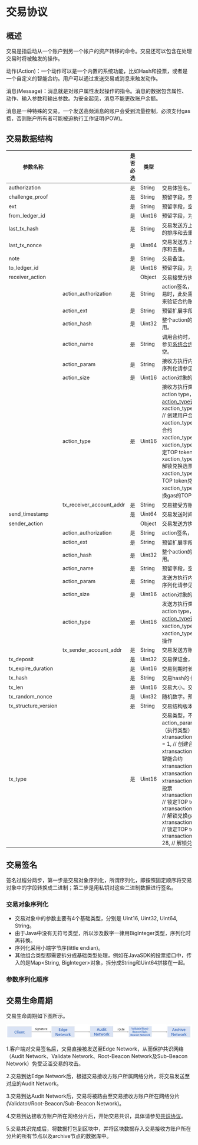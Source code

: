 # 交易协议

## 概述

交易是指启动从一个账户到另一个帐户的资产转移的命令。交易还可以包含在处理交易时将被触发的操作。

动作(Action)：一个动作可以是一个内置的系统功能，比如Hash和投票，或者是一个自定义的智能合约。用户可以通过发送交易或消息来触发动作。

消息(Message)：消息就是对账户属性发起操作的指令。消息的数据包含属性、动作、输入参数和输出参数。为安全起见，消息不能更改账户余额。

消息是一种特殊的交易。一个发送高频消息的账户会受到流量控制，必须支付gas费，否则账户所有者可能被迫执行工作证明(POW)。

## 交易数据结构

| 参数名称             |                          | 是否必选 | 类型   | 说明                                                         |
| -------------------- | ------------------------ | -------- | ------ | ------------------------------------------------------------ |
| authorization        |                          | 是       | String | 交易体签名。采用ECDSA数字签名算法。                          |
| challenge_proof      |                          | 是       | String | 预留字段，空字符串。                                         |
| ext                  |                          | 是       | String | 预留字段，空字符串。                                         |
| from_ledger_id       |                          | 是       | Uint16 | 预留字段，为"0"。                                            |
| last_tx_hash         |                          | 是       | String | 交易发送方上次交易的xx64hash，用于交易的排序和去重。"0x"开头的hash。 |
| last_tx_nonce        |                          | 是       | Uint64 | 交易发送方上次交易的nonce，用于交易的排序和去重。            |
| note                 |                          | 是       | String | 交易备注。                                                   |
| to_ledger_id         |                          | 是       | Uint16 | 预留字段，为"0"。                                            |
| receiver_action      |                          |          | Object | 交易接受方执行内容。                                         |
|                      | action_authorization     | 是       | String | action签名，json结构，当交易为部署合约交易时，此处需要输入合约的公钥信息，公钥用来验证合约账户与交易发送方账户是否匹配。 |
|                      | action_ext               | 是       | String | 预留扩展字段，空字符串。                                     |
|                      | action_hash              | 是       | Uint32 | 整个action的xxhash32。默认为"0"，暂未使用。                  |
|                      | action_name              | 是       | String | 调用合约时，合约的函数名。系统合约函数请参见[系统合约函数](docs-cn/SmartContract/SystemContractFunction.md)。非合约交易时，默认为空。 |
|                      | action_param             | 是       | String | 接收方执行内容。不同action type执行内容的序列化请参见[action param序列化](docs-cn/Interface/RPC-API/sendTransaction/action-param-serialization.md)。 |
|                      | action_size              | 是       | Uint16 | action对象的大小。                                           |
|                      | action_type              | 是       | Uint16 | 接收方执行类型，不同的交易类型对应不同的action type，具体请参见[tx_type与action_type说明](docs-cn/Interface/RPC-API/sendTransaction/tx-type-and-action-type.md)。<br/>xaction_type_create_contract_account    = 3,    // 创建用户合约账户  <br/>xaction_type_run_contract              = 5,    // 调用智能合约<br/>xaction_type_asset_in                = 6,    // 资产转入<br/>xaction_type_pledge_token_vote          = 21,   //锁定TOP token兑换选票<br/>    xaction_type_redeem_token_vote          = 22,   // 解锁兑换选票的TOP token<br/>    xaction_type_pledge_token               = 23,   //锁定TOP token兑换gas<br/>    xaction_type_redeem_token               = 24,   //解锁兑换gas的TOP token |
|                      | tx_receiver_account_addr | 是       | String | 交易接受方账户地址。                                         |
| send_timestamp       |                          | 是       | Uint64 | 交易发送时间戳GMT。                                          |
| sender_action        |                          |          | Object | 交易发送方执行内容。                                         |
|                      | action_authorization     | 是       | String | action签名，json结构。                                       |
|                      | action_ext               | 是       | String | 预留扩展字段，空字符串。                                     |
|                      | action_hash              | 是       | Uint32 | 整个action的xxhash32。默认为"0"，暂未使用。                  |
|                      | action_name              | 是       | String | 预留字段，空字符串。                                         |
|                      | action_param             | 是       | String | 发送方执行内容。不同action type执行内容的序列化请参见[action param序列化](docs-cn/Interface/RPC-API/sendTransaction/action-param-serialization.md)。 |
|                      | action_size              | 是       | Uint16 | action对象的大小。                                           |
|                      | action_type              | 是       | Uint16 | 发送方执行类型，不同的交易类型对应不同的action type，具体请参见[tx_type与action_type说明](docs-cn/Interface/RPC-API/sendTransaction/tx-type-and-action-type.md)。<br/>xaction_type_asset_out                  = 0,    // 资产转出。<br/>xaction_type_source_null =1,          // 源端不执行操作 |
|                      | tx_sender_account_addr   | 是       | String | 交易发送方账户地址。                                         |
| tx_deposit           |                          | 是       | Uint32 | 交易保证金，最低为0.1*10^6 uTOP。                            |
| tx_expire_duration   |                          | 是       | Uint16 | 交易到期时长，超过则被丢弃，默认100s。                       |
| tx_hash              |                          | 是       | String | 交易hash的十六进制。                                         |
| tx_len               |                          | 是       | Uint16 | 交易大小。交易消耗的gas与交易大小相关。                      |
| tx_random_nonce      |                          | 是       | Uint32 | 随机数字。预留字段，为"0"。                                  |
| tx_structure_version |                          | 是       | String | 交易结构版本号。默认为"0"，暂未使用。                        |
| tx_type              |                          | 是       | Uint16 | 交易类型，不同的交易类型，action中action_param（执行内容）及action type（执行类型）不同。<br/>xtransaction_type_create_contract_account      = 1,    // 创建合约账户 <br/>xtransaction_type_run_contract                           = 3,    // 调用智能合约<br/>xtransaction_type_transfer                                   = 4,    // 转账<br/>xtransaction_type_vote                                             = 20,   //投票<br/>xtransaction_type_abolish_vote                               = 21,   //取消投票<br/>xtransaction_type_pledge_token_gas                      = 22,   // 锁定TOP token兑换gas<br/>xtransaction_type_redeem_token_gas                    = 23,   // 解锁兑换gas锁定的TOP token<br/>xtransaction_type_pledge_token_vote                     = 27,   // 锁定TOP token兑换选票<br/>xtransaction_type_redeem_token_vote                    = 28,   // 解锁兑换选票锁定的TOP token |

## 交易签名

签名过程分两步，第一步是交易对象序列化，所谓序列化，即按照固定顺序将交易对象中的字段转换成二进制；第二步是用私钥对这些二进制数据进行签名。

### 交易对象序列化

- 交易对象中的参数主要有4个基础类型，分别是 Uint16, Uint32, Uint64, String。
- 由于Java中没有无符号类型，所以涉及数字一律用BigInteger类型，序列化时再转换。
- 序列化采用小端字节序(little endian)。
- 其他组合类型都需要拆分成基础类型处理，例如在JavaSDK的投票接口中，传入的是Map<String, BigInteger>对象，拆分成String和Uint64拼接在一起。

### 参数序列化顺序



## 交易生命周期

交易生命周期如下图所示。

![Snap63](TransactionProtocol.assets/Snap63.jpg)

1.客户端对交易签名后，交易直接被发送至Edge Network，从而保护共识网络（Audit Network、Validate Network、Root-Beacon Network及Sub-Beacon Network）免受泛滥交易的攻击。

2.交易到达Edge Network后，根据交易接收方账户所属网络分片，将交易发送至对应的Audit Network。

3.交易到达Audit Network后，交易将被路由至交易接收方账户所在网络分片(Validator/Root-Beacon/Sub-Beacon Network)。

4.交易到达接收方账户所在网络分片后，开始交易共识，具体请参见[共识协议](docs-cn/AboutTOPNetwork/Protocol/ConsensusProtocol.md)。

5.交易共识完成后，将数据打包到区块中，并将区块数据存入交易接收方账户所在分片的所有节点以及archive节点的数据库中。

